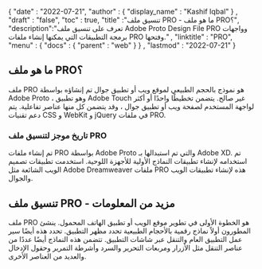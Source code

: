 {
  "date" : "2022-07-21",
  "author" : {
    "display_name" : "Kashif Iqbal"
} ,
  "draft" : "false",
  "toc" : true,
  "title" :"تنسيق ملف PRO - ما هو ملف PRO؟",
  "description":"تعرف على تنسيق ملف Adobe Proto Design File PRO وواجهات برمجة التطبيقات التي يمكنها إنشاء ملفات PRO وفتحها." ,
  "linktitle" : "PRO",
  "menu" : {
    "docs" : {
      "parent" : "web"
}
} ,
  "lastmod" : "2022-07-21"
}

## ما هو ملف PRO؟ ##

ملف PRO هو نموذج بالحجم الطبيعي لموقع ويب أو تطبيق جوال تم إنشاؤه بواسطة Adobe Proto ، وهو تطبيق Adobe Touch غير صالح. يتضمن تخطيطًا واحدًا أو أكثر لواجهة المستخدم لصفحة ويب أو تطبيق جوال ، وقد يتضمن كل منها عناصر تفاعلية. يتم دعم تقنيات CSS و WebKit و jQuery في ملفات PRO.

### تاريخ موجز لتنسيق ملف PRO

تم إنشاء ملفات PRO بواسطة Adobe Proto والتي تم استبدالها بـ Adobe XD. تم استخدامه لإنشاء تطبيقات النماذج الأولية للأجهزة اللوحية. استخدمت تطبيقات تصميم الويب الشائعة مثل Adobe Dreamweaver ملفات PRO هذه لإنشاء تطبيقات الويب والجوال.

## تنسيق ملف PRO - مزيد من المعلومات

ملف PRO هو الخطوة الأولى في تطوير موقع الويب أو تطبيق الهاتف المحمول. ينشئ المطورون أولاً نماذج رقمية بالأحجام الطبيعية تحدد مظهر التطبيق. تحدد هذه أيضًا سير عمل التطبيق العام والتنقل عبر شاشات التطبيق. تتضمن هذه النماذج أيضًا عددًا من عناصر التنقل مثل الأزرار ومربعات التحرير والسرد وأشرطة التمرير وحقول الإدخال والعديد من العناصر الأخرى.

